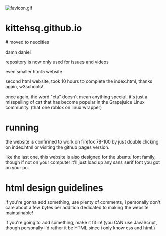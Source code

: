 ![favicon.gif](https://github.com/kittehsq/kittehsq.github.io/blob/main/assets/image/favicon.gif?raw=true)
# kittehsq.github.io
<p></p>
# moved to neocities
<p>damn daniel</p>
<p>repository is now only used for issues and videos<p>

<p>even smaller html5 website</p>
<p>second html website, took 10 hours to complete the index.html, thanks again, w3schools!</p>
<p>once again, the word "cta" doesn't mean anything special, it's just a misspelling of cat that has become popular in the Grapejuice Linux community. (that one roblox on linux wrapper)</p>

# running

<p>the website is confirmed to work on firefox 78-100 by just double clicking on index.html or visiting the github pages version.</p>
<p>like the last one, this website is also designed for the ubuntu font family, though if not on your computer it'll just load up any sans serif font you got on your pc.</p>

# html design guidelines

<p>if you're gonna add something, use plenty of comments, i personally don't care about a few bytes per addition dedicated to making the website maintainable!</p>
</p>if you're going to add something, make it fit in! (you CAN use JavaScript, though personally i'd rather it be HTML since i only know css and html.)</p>
